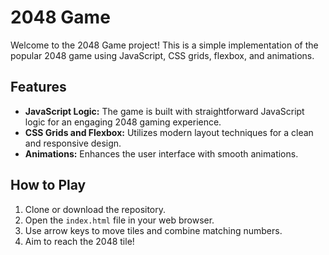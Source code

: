 # 2048 Game

Welcome to the 2048 Game project! This is a simple implementation of the popular 2048 game using JavaScript, CSS grids, flexbox, and animations.

## Features

- **JavaScript Logic:** The game is built with straightforward JavaScript logic for an engaging 2048 gaming experience.
- **CSS Grids and Flexbox:** Utilizes modern layout techniques for a clean and responsive design.
- **Animations:** Enhances the user interface with smooth animations.

## How to Play

1. Clone or download the repository.
2. Open the `index.html` file in your web browser.
3. Use arrow keys to move tiles and combine matching numbers.
4. Aim to reach the 2048 tile!
